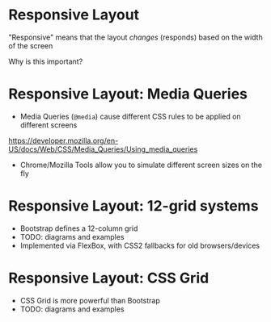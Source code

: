 # Responsive Layout

"Responsive" means that the layout *changes* (responds) based on the width of the screen

Why is this important?

# Responsive Layout: Media Queries

* Media Queries (`@media`) cause different CSS rules to be applied on different screens

<https://developer.mozilla.org/en-US/docs/Web/CSS/Media_Queries/Using_media_queries>

* Chrome/Mozilla Tools allow you to simulate different screen sizes on the fly

# Responsive Layout: 12-grid systems

* Bootstrap defines a 12-column grid
* TODO: diagrams and examples
* Implemented via FlexBox, with CSS2 fallbacks for old browsers/devices

# Responsive Layout: CSS Grid

* CSS Grid is more powerful than Bootstrap
* TODO: diagrams and examples


